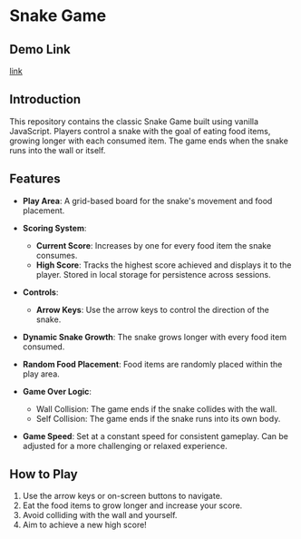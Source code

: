 # Snake Game

## Demo Link
[link](https://sanjeevani-25.github.io/snake-game/)

## Introduction
This repository contains the classic Snake Game built using vanilla JavaScript. Players control a snake with the goal of eating food items, growing longer with each consumed item. The game ends when the snake runs into the wall or itself.

## Features

- **Play Area**: A grid-based board for the snake's movement and food placement.
  
- **Scoring System**:
  - **Current Score**: Increases by one for every food item the snake consumes.
  - **High Score**: Tracks the highest score achieved and displays it to the player. Stored in local storage for persistence across sessions.
  
- **Controls**:
  - **Arrow Keys**: Use the arrow keys to control the direction of the snake.

- **Dynamic Snake Growth**: The snake grows longer with every food item consumed.

- **Random Food Placement**: Food items are randomly placed within the play area.

- **Game Over Logic**:
  - Wall Collision: The game ends if the snake collides with the wall.
  - Self Collision: The game ends if the snake runs into its own body.

- **Game Speed**: Set at a constant speed for consistent gameplay. Can be adjusted for a more challenging or relaxed experience.

## How to Play

1. Use the arrow keys or on-screen buttons to navigate.
2. Eat the food items to grow longer and increase your score.
3. Avoid colliding with the wall and yourself.
4. Aim to achieve a new high score!
